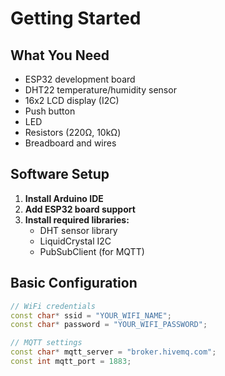 # Getting Started

## What You Need

- ESP32 development board
- DHT22 temperature/humidity sensor
- 16x2 LCD display (I2C)
- Push button
- LED
- Resistors (220Ω, 10kΩ)
- Breadboard and wires

## Software Setup

1. **Install Arduino IDE**
2. **Add ESP32 board support**
3. **Install required libraries:**
   - DHT sensor library
   - LiquidCrystal I2C
   - PubSubClient (for MQTT)

## Basic Configuration

```cpp
// WiFi credentials
const char* ssid = "YOUR_WIFI_NAME";
const char* password = "YOUR_WIFI_PASSWORD";

// MQTT settings
const char* mqtt_server = "broker.hivemq.com";
const int mqtt_port = 1883;

